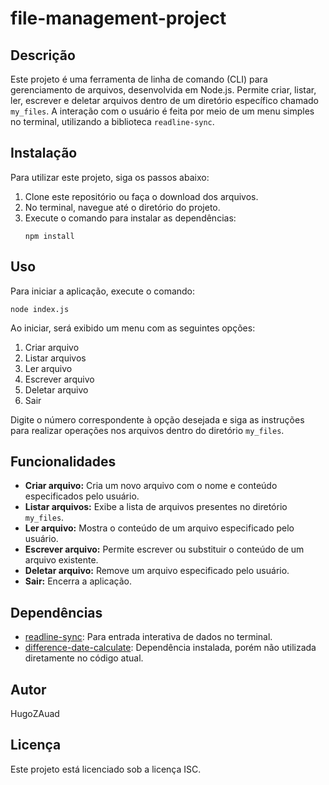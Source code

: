 # file-management-project

## Descrição
Este projeto é uma ferramenta de linha de comando (CLI) para gerenciamento de arquivos, desenvolvida em Node.js. Permite criar, listar, ler, escrever e deletar arquivos dentro de um diretório específico chamado `my_files`. A interação com o usuário é feita por meio de um menu simples no terminal, utilizando a biblioteca `readline-sync`.

## Instalação
Para utilizar este projeto, siga os passos abaixo:

1. Clone este repositório ou faça o download dos arquivos.
2. No terminal, navegue até o diretório do projeto.
3. Execute o comando para instalar as dependências:
   ```
   npm install
   ```

## Uso
Para iniciar a aplicação, execute o comando:
```
node index.js
```

Ao iniciar, será exibido um menu com as seguintes opções:

1. Criar arquivo  
2. Listar arquivos  
3. Ler arquivo  
4. Escrever arquivo  
5. Deletar arquivo  
6. Sair  

Digite o número correspondente à opção desejada e siga as instruções para realizar operações nos arquivos dentro do diretório `my_files`.

## Funcionalidades
- **Criar arquivo:** Cria um novo arquivo com o nome e conteúdo especificados pelo usuário.
- **Listar arquivos:** Exibe a lista de arquivos presentes no diretório `my_files`.
- **Ler arquivo:** Mostra o conteúdo de um arquivo especificado pelo usuário.
- **Escrever arquivo:** Permite escrever ou substituir o conteúdo de um arquivo existente.
- **Deletar arquivo:** Remove um arquivo especificado pelo usuário.
- **Sair:** Encerra a aplicação.

## Dependências
- [readline-sync](https://www.npmjs.com/package/readline-sync): Para entrada interativa de dados no terminal.
- [difference-date-calculate](https://www.npmjs.com/package/difference-date-calculate): Dependência instalada, porém não utilizada diretamente no código atual.

## Autor
HugoZAuad

## Licença
Este projeto está licenciado sob a licença ISC.
